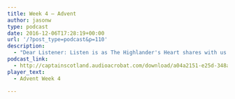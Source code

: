 ```yaml
---
title: Week 4 – Advent
author: jasonw
type: podcast
date: 2016-12-06T17:28:19+00:00
url: '/?post_type=podcast&p=110'
description:
  - "Dear Listener: Listen is as The Highlander's Heart shares with us what we can learn from the Christmas Carol-God Rest Ye Merry Gentlemen as we celebrate the 4th and final week of Advent!"
podcast_link:
  - http://captainscotland.audioacrobat.com/download/a04a2151-e25d-348a-00b8-62e80cdce519.mp3
player_text:
  - Advent Week 4

---
```

